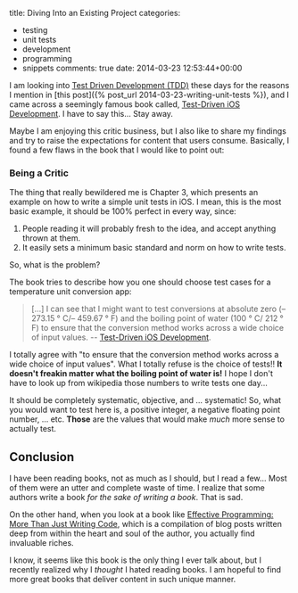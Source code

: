 title: Diving Into an Existing Project
categories:
- testing
- unit tests
- development
- programming
- snippets
comments: true
date: 2014-03-23 12:53:44+00:00

I am looking into [Test Driven Development (TDD)](http://en.wikipedia.org/wiki/Test-driven_development) these days for the reasons I mention in [this post]({% post_url 2014-03-23-writing-unit-tests %}), and I came across a seemingly famous book called, [Test-Driven iOS Development](http://www.amazon.com/Test-Driven-iOS-Development-Developers-Library/dp/0321774183). I have to say this... Stay away.

Maybe I am enjoying this critic business, but I also like to share my findings and try to raise the expectations for content that users consume. Basically, I found a few flaws in the book that I would like to point out:

### Being a Critic

The thing that really bewildered me is Chapter 3, which presents an example on how to write a simple unit tests in iOS. I mean, this is the most basic example, it should be 100% perfect in every way, since:

1. People reading it will probably fresh to the idea, and accept anything thrown at them.
2. It easily sets a minimum basic standard and norm on how to write tests.

So, what is the problem?

The book tries to describe how you one should choose test cases for a temperature unit conversion app:

> [...] I can see that I might want to test conversions at absolute zero (– 273.15 ° C/– 459.67 ° F) and the boiling point of water (100 ° C/ 212 ° F) to ensure that the conversion method works across a wide choice of input values.
> -- [Test-Driven iOS Development](http://www.amazon.com/Test-Driven-iOS-Development-Developers-Library/dp/0321774183).

I totally agree with "to ensure that the conversion method works across a wide choice of input values". What I totally refuse is the choice of tests!! __It doesn't freakin matter what the boiling point of water is!__ I hope I don't have to look up from wikipedia those numbers to write tests one day...

It should be completely systematic, objective, and ... systematic! So, what you would want to test here is, a positive integer, a negative floating point number, ... etc. __Those__ are the values that would make _much_ more sense to actually test.

## Conclusion

I have been reading books, not as much as I should, but I read a few... Most of them were an utter and complete waste of time. I realize that some authors write a book _for the sake of writing a book_. That is sad.

On the other hand, when you look at a book like [Effective Programming: More Than Just Writing Code](http://www.hyperink.com/Effective-Programming-More-Than-Writing-Code-b1559), which is a compilation of blog posts written deep from within the heart and soul of the author, you actually find invaluable riches.

I know, it seems like this book is the only thing I ever talk about, but I recently realized why I _thought_ I hated reading books. I am hopeful to find more great books that deliver content in such unique manner.
